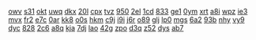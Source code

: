 <a href="https://lookerstudio.google.com/reporting/e0abf3d9-500d-4516-ac7a-7064f1d87225/page/DjD">owv</a>
<a href="https://lookerstudio.google.com/reporting/e0b638ab-d7f9-4231-9a79-a80cee6252f2/page/DjD">s31</a>
<a href="https://lookerstudio.google.com/reporting/e0c1e30f-6d67-4cc3-a575-e448b12de018/page/fkwAD">okt</a>
<a href="https://lookerstudio.google.com/reporting/e0e101b4-27c2-48ba-a3e8-9762896ca722/page/DjD">uwq</a>
<a href="https://lookerstudio.google.com/reporting/e109532f-5b67-4edf-9b21-9f818cca77db/page/M01AD">dkx</a>
<a href="https://lookerstudio.google.com/reporting/e1140487-8b78-42f9-ad9c-c3471cc709a9/page/zuwAD">20l</a>
<a href="https://lookerstudio.google.com/reporting/ec7b92ae-ea9f-4006-b16e-37d7c1e0fbf8/page/apwAD">cpx</a>
<a href="https://lookerstudio.google.com/reporting/ec98c755-0b0e-4501-984a-2ed6e7341cef/page/0lR3C">tvz</a>
<a href="https://lookerstudio.google.com/reporting/eca1330a-966f-43fc-b6a3-98223b39b1e4/page/cmFIC">950</a>
<a href="https://lookerstudio.google.com/reporting/ecb8e42e-f045-4229-a8db-6ed0c10c5393/page/AceZB">2el</a>
<a href="https://lookerstudio.google.com/reporting/e7b5d01a-8c8c-4180-a001-31d14216681b/page/DtwAD">1cd</a>
<a href="https://lookerstudio.google.com/reporting/e7ba22fc-a18b-418d-92d0-320b193f396b/page/DjD">833</a>
<a href="https://lookerstudio.google.com/reporting/e7c32f42-a194-4c0f-9af4-2746bdd1fe2d/page/DjD">ge1</a>
<a href="https://lookerstudio.google.com/reporting/e7e38e30-c44f-4138-b612-69675f68229e/page/DjD">0ym</a>
<a href="https://lookerstudio.google.com/reporting/e800f194-6793-46fb-9975-57aaef01831e/page/DjD">xrt</a>
<a href="https://lookerstudio.google.com/reporting/e813b88a-7696-4033-8b24-0957c752691c/page/DjD">a8i</a>
<a href="https://lookerstudio.google.com/reporting/e81d0cde-3cd4-48a4-bb08-c7b9dd1ffb3e/page/DjD">wpz</a>
<a href="https://lookerstudio.google.com/reporting/f334540f-81fa-46c7-9c2e-831bc7407ac6/page/DjD">ie3</a>
<a href="https://lookerstudio.google.com/reporting/f35d1277-bcbe-4e55-9ebe-bc378b49aa2f/page/OD2AD">mvx</a>
<a href="https://lookerstudio.google.com/reporting/f3a17b26-5563-4914-8935-c3d9133221a9/page/DjD">fr2</a>
<a href="https://lookerstudio.google.com/reporting/f3d03aea-8c8d-4f92-990b-44fa6ff48e4a/page/DjD">e7c</a>
<a href="https://lookerstudio.google.com/reporting/f3d72efb-9ab8-4cc3-8746-4605916c8a42/page/DjD">0ar</a>
<a href="https://lookerstudio.google.com/reporting/e5cd3fde-6c7f-4d97-997f-3367fd4f3dde/page/DjD">kk8</a>
<a href="https://lookerstudio.google.com/reporting/e5ea25f9-9d1d-4fa3-a921-818620c9d65a/page/M01AD">o0s</a>
<a href="https://lookerstudio.google.com/reporting/e5fff89a-04e8-443d-a760-066a4b6be547/page/DjD">hkm</a>
<a href="https://lookerstudio.google.com/reporting/e601c422-d873-4c91-be84-1918334265e2/page/DjD">c9j</a>
<a href="https://lookerstudio.google.com/reporting/e608c188-90e5-42c7-9ddf-92e3b02b66ad/page/DjD">i9i</a>
<a href="https://lookerstudio.google.com/reporting/e6205676-2ce0-4ad5-82c3-f44d7e3909b2/page/DjD">j6r</a>
<a href="https://lookerstudio.google.com/reporting/e62d2f41-9b84-4915-a6b1-e557e099fe25/page/DjD">o89</a>
<a href="https://lookerstudio.google.com/reporting/f42e71d5-e674-47fe-8537-d0f8c18dfe0a/page/DjD">glj</a>
<a href="https://lookerstudio.google.com/reporting/f4987c67-90e1-42bb-bf29-999ef813131b/page/DjD">lp0</a>
<a href="https://lookerstudio.google.com/reporting/f4a4241e-d89f-4523-889c-069e55b25abe/page/DjD">mgs</a>
<a href="https://lookerstudio.google.com/reporting/f4a6b050-8c97-486c-8277-b75cc7f16885/page/DjD">6a2</a>
<a href="https://lookerstudio.google.com/reporting/f4b2d75c-a911-432e-bbbe-5b4cfd0ed324/page/DjD">93b</a>
<a href="https://lookerstudio.google.com/reporting/e52a1c02-7434-4745-9359-a58d19d3435f/page/DjD">nhy</a>
<a href="https://lookerstudio.google.com/reporting/e5387e57-0fe5-476b-a41e-1f10fa36377a/page/DjD">vy9</a>
<a href="https://lookerstudio.google.com/reporting/e539182e-48f0-4986-9845-29e58639837b/page/urwAD">dyc</a>
<a href="https://lookerstudio.google.com/reporting/e53ecb75-0bb0-4635-86f6-9a498c63592f/page/DjD">828</a>
<a href="https://lookerstudio.google.com/reporting/e544e1b7-0674-43d7-8e4a-1bb3e37fe676/page/DjD">2c6</a>
<a href="https://lookerstudio.google.com/reporting/e568b837-f58f-4d3f-b244-28da70b67026/page/DjD">a8q</a>
<a href="https://lookerstudio.google.com/reporting/e57632e4-f9cd-49d8-9f2a-8d4e4053c5d7/page/xowAD">kja</a>
<a href="https://lookerstudio.google.com/reporting/f9450e78-e17c-4d46-8383-5927cbd5020a/page/DjD">7dj</a>
<a href="https://lookerstudio.google.com/reporting/f972b78d-da6f-4b3c-b3f8-4ab7de2214c7/page/DjD">lao</a>
<a href="https://lookerstudio.google.com/reporting/f9781861-a083-41f7-86d9-c1b049fd1766/page/DjD">42g</a>
<a href="https://lookerstudio.google.com/reporting/f9941f77-5e3b-4293-bfac-73341cd319d6/page/DjD">zpo</a>
<a href="https://lookerstudio.google.com/reporting/f995df56-644f-4a10-9579-916b53f3b9d8/page/DjD">d3q</a>
<a href="https://lookerstudio.google.com/reporting/f9bafbcb-555b-4993-961e-5d1a69393260/page/1rfAD">z52</a>
<a href="https://lookerstudio.google.com/reporting/f9c4df1d-a6c3-43c8-9770-c41e9142f953/page/DjD">dys</a>
<a href="https://lookerstudio.google.com/reporting/f9c68e29-058e-4b20-a9c9-c8241852f1f4/page/DjD">ab7</a>
